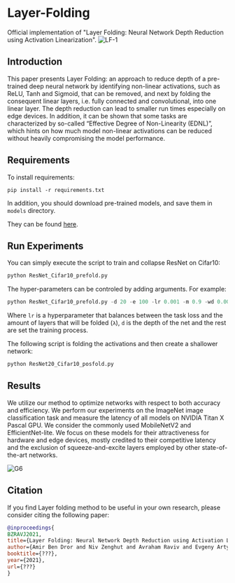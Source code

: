# Layer-Folding

Official implementation of "Layer Folding: Neural Network Depth Reduction using Activation Linearization".
![LF-1](https://user-images.githubusercontent.com/84841423/120115743-c5528080-c18d-11eb-955b-580c7d0bbda7.png)


## Introduction
This paper presents Layer Folding: an approach to reduce depth of a pre-trained deep neural network by identifying non-linear activations, such as ReLU, Tanh and Sigmoid, that can be removed, and next by folding the consequent linear layers, i.e. fully connected and convolutional, into one linear layer. The depth reduction can lead to smaller run times especially on edge devices. In addition, it can be shown that some tasks are characterized by so-called “Effective Degree of Non-Linearity (EDNL)”, which hints on how much model non-linear activations can be reduced without heavily compromising the model performance.

## Requirements
To install requirements:
```
pip install -r requirements.txt
```

In addition, you should download pre-trained models, and save them in ```models``` directory.

They can be found [here](https://github.com/chenyaofo/pytorch-cifar-models).

## Run Experiments
You can simply execute the script to train and collapse ResNet on Cifar10:
``` python
python ResNet_Cifar10_prefold.py
```
The hyper-parameters can be controled by adding arguments. For example:
``` python
python ResNet_Cifar10_prefold.py -d 20 -e 100 -lr 0.001 -m 0.9 -wd 0.0001 -l 0.25
```
Where ```lr``` is a hyperparameter that balances between the task loss and the amount of layers that will be folded (```λ```), ```d``` is the depth of the net and the rest are set the training process.


The following script is folding the activations and then create a shallower network:
``` python
python ResNet20_Cifar10_posfold.py
```
<!--
You can also using the following arguments (all of them not required):

| Short Arg | Long Arg                    | Use                        | Default             |
|:---------:|:---------------------------:|----------------------------|---------------------|
| -e        | --epochs                    | # Epochs                   | 100                 |
| -b        | --batch_size                | Batch Size                 | 128                 |
| -lr       | --learning_rate             | Learning Rate              | 0.001               |
| -m        | --momentum                  | Momentum                   | 0.9                 |
| -wd       | --weight_decay              | Weight Decay               | 1e-4                |
| -l        | --lambda_reg                | Lambda Regularization      | 0.25                |
-->

## Results
We utilize our method to optimize networks with respect to both accuracy and efficiency. 
We perform our experiments on the ImageNet image classification task and measure the latency of all models on NVIDIA Titan X Pascal GPU.
We consider the commonly used MobileNetV2 and EfficientNet-lite. We focus on these models for their attractiveness for hardware and edge devices, mostly credited to their competitive latency and the exclusion of squeeze-and-excite layers employed by other state-of-the-art networks.

![G6](https://user-images.githubusercontent.com/84841423/120115913-6ccfb300-c18e-11eb-9e0d-4999b632ed6c.png)


## Citation

If you find Layer folding method to be useful in your own research, please consider citing the following paper:

```bib
@inproceedings{
BZRAVJ2021,
title={Layer Folding: Neural Network Depth Reduction using Activation Linearization},
author={Amir Ben Dror and Niv Zenghut and Avraham Raviv and Evgeny Artyomov},
booktitle={???},
year={2021},
url={???}
}
```
